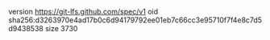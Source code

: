 version https://git-lfs.github.com/spec/v1
oid sha256:d3263970e4ad17b0c6d94179792ee01eb7c66cc3e95710f7f4e8c7d5d9438538
size 3730
